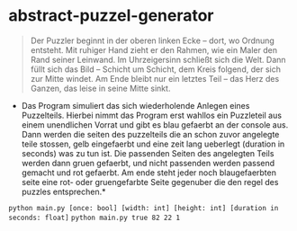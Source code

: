 # abstract-puzzel-generator

> Der Puzzler beginnt in der oberen linken Ecke – dort, wo Ordnung entsteht. Mit ruhiger Hand zieht er den Rahmen, wie ein Maler den Rand seiner Leinwand. Im Uhrzeigersinn schließt sich die Welt. Dann füllt sich das Bild – Schicht um Schicht, dem Kreis folgend, der sich zur Mitte windet. Am Ende bleibt nur ein letztes Teil – das Herz des Ganzen, das leise in seine Mitte sinkt.

* Das Program simuliert das sich wiederholende Anlegen eines Puzzelteils. Hierbei nimmt das Program erst wahllos ein Puzzleteil aus einem unendlichen Vorrat und gibt es blau gefaerbt an der console aus.
Dann werden die seiten des puzzelteils die an schon zuvor angelegte teile stossen, gelb eingefaerbt und eine zeit lang ueberlegt (duration in seconds) was zu tun ist. Die passenden Seiten des angelegten Teils werden dann gruen gefaerbt, und nicht passenden werden passend gemacht und rot gefaerbt. Am ende steht jeder noch blaugefaerbten seite eine rot- oder gruengefarbte Seite gegenuber die den regel des puzzles entsprechen.*             

`
python main.py [once: bool] [width: int] [height: int] [duration in seconds: float]
`
`
python main.py true 82 22 1
`

